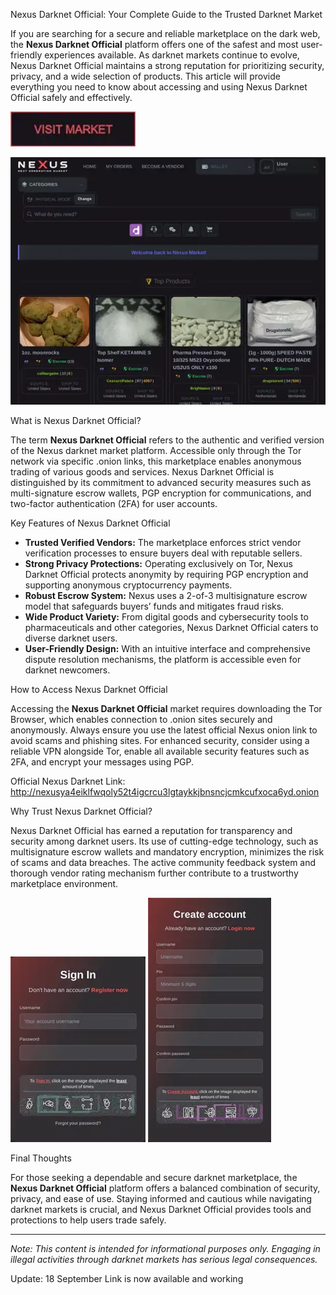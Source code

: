 Nexus Darknet Official: Your Complete Guide to the Trusted Darknet Market

If you are searching for a secure and reliable marketplace on the dark web, the **Nexus Darknet Official** platform offers one of the safest and most user-friendly experiences available. As darknet markets continue to evolve, Nexus Darknet Official maintains a strong reputation for prioritizing security, privacy, and a wide selection of products. This article will provide everything you need to know about accessing and using Nexus Darknet Official safely and effectively.

[<img src="/snapshots/pane.webp" width="200">](http://nexusya4eiklfwqoly52t4igcrcu3lgtaykkjbnsncjcmkcufxoca6yd.onion)

<a href="http://nexusya4eiklfwqoly52t4igcrcu3lgtaykkjbnsncjcmkcufxoca6yd.onion"><img src="/snapshots/inspect.webp" alt="image" style="max-width: 100%;"></a>


What is Nexus Darknet Official?

The term **Nexus Darknet Official** refers to the authentic and verified version of the Nexus darknet market platform. Accessible only through the Tor network via specific .onion links, this marketplace enables anonymous trading of various goods and services. Nexus Darknet Official is distinguished by its commitment to advanced security measures such as multi-signature escrow wallets, PGP encryption for communications, and two-factor authentication (2FA) for user accounts.

Key Features of Nexus Darknet Official

- **Trusted Verified Vendors:** The marketplace enforces strict vendor verification processes to ensure buyers deal with reputable sellers.
- **Strong Privacy Protections:** Operating exclusively on Tor, Nexus Darknet Official protects anonymity by requiring PGP encryption and supporting anonymous cryptocurrency payments.
- **Robust Escrow System:** Nexus uses a 2-of-3 multisignature escrow model that safeguards buyers’ funds and mitigates fraud risks.
- **Wide Product Variety:** From digital goods and cybersecurity tools to pharmaceuticals and other categories, Nexus Darknet Official caters to diverse darknet users.
- **User-Friendly Design:** With an intuitive interface and comprehensive dispute resolution mechanisms, the platform is accessible even for darknet newcomers.

How to Access Nexus Darknet Official

Accessing the **Nexus Darknet Official** market requires downloading the Tor Browser, which enables connection to .onion sites securely and anonymously. Always ensure you use the latest official Nexus onion link to avoid scams and phishing sites. For enhanced security, consider using a reliable VPN alongside Tor, enable all available security features such as 2FA, and encrypt your messages using PGP.

Official Nexus Darknet Link: http://nexusya4eiklfwqoly52t4igcrcu3lgtaykkjbnsncjcmkcufxoca6yd.onion

Why Trust Nexus Darknet Official?

Nexus Darknet Official has earned a reputation for transparency and security among darknet users. Its use of cutting-edge technology, such as multisignature escrow wallets and mandatory encryption, minimizes the risk of scams and data breaches. The active community feedback system and thorough vendor rating mechanism further contribute to a trustworthy marketplace environment.

<a href="http://nexusya4eiklfwqoly52t4igcrcu3lgtaykkjbnsncjcmkcufxoca6yd.onion"><img src="/snapshots/program.webp" style="max-width: 100%;"></a>
<a href="http://nexusya4eiklfwqoly52t4igcrcu3lgtaykkjbnsncjcmkcufxoca6yd.onion"><img src="/snapshots/margin.webp" style="max-width: 100%;"></a>

Final Thoughts

For those seeking a dependable and secure darknet marketplace, the **Nexus Darknet Official** platform offers a balanced combination of security, privacy, and ease of use. Staying informed and cautious while navigating darknet markets is crucial, and Nexus Darknet Official provides tools and protections to help users trade safely.

---
*Note: This content is intended for informational purposes only. Engaging in illegal activities through darknet markets has serious legal consequences.*



Update:  18 September Link is now available and working